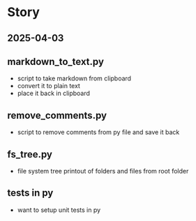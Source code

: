 # Story

**2025-04-03**
---

## markdown_to_text.py

- script to take markdown from clipboard
- convert it to plain text
- place it back in clipboard

## remove_comments.py

- script to remove comments from py file and save it back

## fs_tree.py

- file system tree printout of folders and files from root folder

## tests in py

- want to setup unit tests in py
